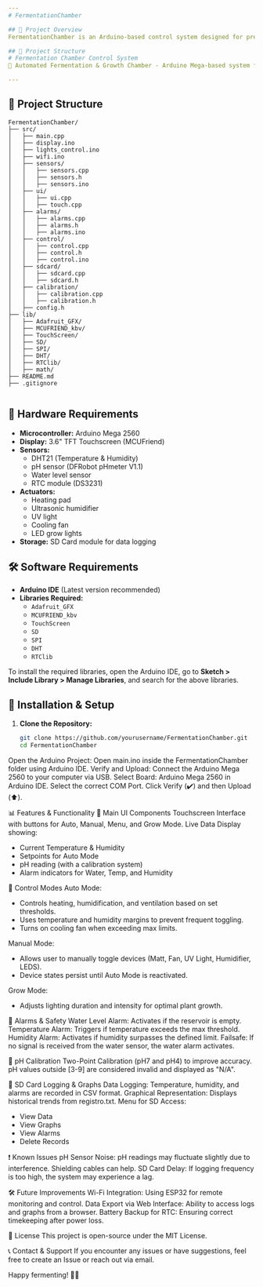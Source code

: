 ```yaml
---
# FermentationChamber

## 📌 Project Overview
FermentationChamber is an Arduino-based control system designed for precise temperature, humidity, and pH regulation in fermentation processes. It features a touchscreen interface, automatic and manual control modes, data logging to an SD card, and real-time monitoring of environmental conditions.

## 📂 Project Structure
# Fermentation Chamber Control System  
📡 Automated Fermentation & Growth Chamber - Arduino Mega-based system for monitoring and controlling temperature, humidity, pH, and more.  

---
```


## 📂 Project Structure  

```plaintext
FermentationChamber/
├── src/                   
│   ├── main.cpp             
│   ├── display.ino          
│   ├── lights_control.ino    
│   ├── wifi.ino             
│   ├── sensors/
│   │   ├── sensors.cpp
│   │   ├── sensors.h
│   │   ├── sensors.ino
│   ├── ui/
│   │   ├── ui.cpp
│   │   ├── touch.cpp
│   ├── alarms/
│   │   ├── alarms.cpp
│   │   ├── alarms.h
│   │   ├── alarms.ino
│   ├── control/
│   │   ├── control.cpp
│   │   ├── control.h
│   │   ├── control.ino
│   ├── sdcard/
│   │   ├── sdcard.cpp
│   │   ├── sdcard.h
│   ├── calibration/
│   │   ├── calibration.cpp
│   │   ├── calibration.h
│   ├── config.h              
├── lib/
│   ├── Adafruit_GFX/
│   ├── MCUFRIEND_kbv/
│   ├── TouchScreen/
│   ├── SD/
│   ├── SPI/
│   ├── DHT/
│   ├── RTClib/
│   ├── math/                    
├── README.md                
├── .gitignore
      
```

## 🔧 Hardware Requirements
- **Microcontroller:** Arduino Mega 2560
- **Display:** 3.6" TFT Touchscreen (MCUFriend)
- **Sensors:**
  - DHT21 (Temperature & Humidity)
  - pH sensor (DFRobot pHmeter V1.1)
  - Water level sensor
  - RTC module (DS3231)
- **Actuators:**
  - Heating pad
  - Ultrasonic humidifier
  - UV light
  - Cooling fan
  - LED grow lights
- **Storage:** SD Card module for data logging

## 🛠️ Software Requirements
- **Arduino IDE** (Latest version recommended)
- **Libraries Required:**
  - `Adafruit_GFX`
  - `MCUFRIEND_kbv`
  - `TouchScreen`
  - `SD`
  - `SPI`
  - `DHT`
  - `RTClib`

To install the required libraries, open the Arduino IDE, go to **Sketch > Include Library > Manage Libraries**, and search for the above libraries.

## 🚀 Installation & Setup
1. **Clone the Repository:**
   ```bash
   git clone https://github.com/yourusername/FermentationChamber.git
   cd FermentationChamber

Open the Arduino Project:
Open main.ino inside the FermentationChamber folder using Arduino IDE.
Verify and Upload:
Connect the Arduino Mega 2560 to your computer via USB.
Select Board: Arduino Mega 2560 in Arduino IDE.
Select the correct COM Port.
Click Verify (✔️) and then Upload (⬆️).

📊 Features & Functionality
🔹 Main UI Components
Touchscreen Interface with buttons for Auto, Manual, Menu, and Grow Mode.
Live Data Display showing:
- Current Temperature & Humidity
- Setpoints for Auto Mode
- pH reading (with a calibration system)
- Alarm indicators for Water, Temp, and Humidity

🔹 Control Modes
Auto Mode:
- Controls heating, humidification, and ventilation based on set thresholds.
- Uses temperature and humidity margins to prevent frequent toggling.
- Turns on cooling fan when exceeding max limits.

Manual Mode:
- Allows user to manually toggle devices (Matt, Fan, UV Light, Humidifier, LEDS).
- Device states persist until Auto Mode is reactivated.

Grow Mode:
- Adjusts lighting duration and intensity for optimal plant growth.

🔹 Alarms & Safety
Water Level Alarm: Activates if the reservoir is empty.
Temperature Alarm: Triggers if temperature exceeds the max threshold.
Humidity Alarm: Activates if humidity surpasses the defined limit.
Failsafe: If no signal is received from the water sensor, the water alarm activates.

🔹 pH Calibration
Two-Point Calibration (pH7 and pH4) to improve accuracy.
pH values outside [3-9] are considered invalid and displayed as "N/A".

🔹 SD Card Logging & Graphs
Data Logging: Temperature, humidity, and alarms are recorded in CSV format.
Graphical Representation: Displays historical trends from registro.txt.
Menu for SD Access:
- View Data
- View Graphs
- View Alarms
- Delete Records

❗ Known Issues
pH Sensor Noise: pH readings may fluctuate slightly due to interference. Shielding cables can help.
SD Card Delay: If logging frequency is too high, the system may experience a lag.

🛠️ Future Improvements
Wi-Fi Integration: Using ESP32 for remote monitoring and control.
Data Export via Web Interface: Ability to access logs and graphs from a browser.
Battery Backup for RTC: Ensuring correct timekeeping after power loss.

📜 License
This project is open-source under the MIT License.

📞 Contact & Support
If you encounter any issues or have suggestions, feel free to create an Issue or reach out via email.

Happy fermenting! 🍶🍞
